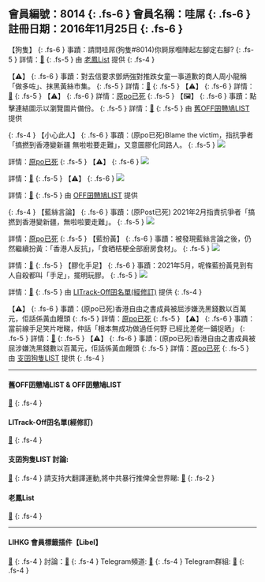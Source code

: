 會員編號：8014
{: .fs-6 }
會員名稱：哇屌
{: .fs-6 }
註冊日期：2016年11月25日
{: .fs-6 }
---

<div class="code-example" markdown="1">

【狗隻】
{: .fs-6 }
事蹟：請問哇屌(狗隻#8014)你屙尿嗰陣起左腳定右腳?
{: .fs-5 }
詳情：[🔗](https://lih.kg/2106645)
{: .fs-5 }
由 [老鳳List](#老鳳list) 提供
{: .fs-4 }

</div>
<div class="code-example" markdown="1">

【⚠️】
{: .fs-6 }
事蹟：對去信要求鄧炳強對推跌女童一事道歉的商人周小龍稱「做多咗」、抹黑黃絲市集。
{: .fs-5 }
詳情：[🔗](https://lih.kg/gchiLT)
{: .fs-5 }
【⚠️】
{: .fs-6 }
詳情：[🔗](https://lih.kg/aGbHAEV)
{: .fs-5 } 
【⚠️】
{: .fs-6 }
詳情：[原po已死](https://lih.kg/aHfRyaV)
{: .fs-5 }
【🖼️】
{: .fs-6 }
事蹟：點擊連結圖示以瀏覽圖片備份。
{: .fs-5 }
詳情：[🔗](https://filedn.eu/l9Hq1YKLkJ4m0VSXcdcfUaJ/LIHKG_on99/on9_son_2020/8014)
{: .fs-5 }
由 [舊OFF囝戇鳩LIST](#舊off囝戇鳩list--off囝戇鳩list) 提供

</div>
<div class="code-example" markdown="1">

{: .fs-4 }
【小心此人】
{: .fs-6 }
事蹟：(原po已死)Blame the victim，指抗爭者「搞撚到香港變新疆 無啦啦要走難」，又意圖膠化同路人。
{: .fs-5 }
![](https://filedn.eu/l9Hq1YKLkJ4m0VSXcdcfUaJ/LIHKG_on99/on9_jai/8014/8014.1_.png)


詳情：[原po已死](https://lih.kg/gFjtuT)
{: .fs-5 }
【⚠️】
{: .fs-6 }
![](https://filedn.eu/l9Hq1YKLkJ4m0VSXcdcfUaJ/LIHKG_on99/on9_jai/8014/8014.2_.png)


詳情：[🔗](https://lih.kg/hdAivT)
{: .fs-5 }
【⚠️】
{: .fs-6 }
![](https://filedn.eu/l9Hq1YKLkJ4m0VSXcdcfUaJ/LIHKG_on99/on9_jai/8014/8014.3_.png)


詳情：[🔗](https://lih.kg/heRLzT)
{: .fs-5 }
由 [OFF囝戇鳩LIST](#舊off囝戇鳩list--off囝戇鳩list) 提供

</div>
<div class="code-example" markdown="1">

{: .fs-4 }
【藍絲言論】
{: .fs-6 }
事蹟：(原Post已死) 2021年2月指責抗爭者「搞撚到香港變新疆，無啦啦要走難」。
{: .fs-5 }
![](https://filedn.eu/l9Hq1YKLkJ4m0VSXcdcfUaJ/LIHKG_on99/on9_jai/8014/8014.1_.png)


詳情：[原po已死](https://lih.kg/gFjtuT)
{: .fs-5 }
【藍扮黃】
{: .fs-6 }
事蹟：被發現藍絲言論之後，仍然繼續扮黃：「香港人反抗」，「食晒桔梗全部廚房食材」。
{: .fs-5 }
![](https://filedn.eu/l9Hq1YKLkJ4m0VSXcdcfUaJ/LIHKG_on99/on9_jai/8014/8014.3_.png)


詳情：[🔗](https://lih.kg/heRLzT)
{: .fs-5 }
【膠化手足】
{: .fs-6 }
事蹟：2021年5月，呢條藍扮黃見到有人自殺都叫「手足」，擺明玩膠。
{: .fs-5 }
![](https://filedn.eu/l9Hq1YKLkJ4m0VSXcdcfUaJ/LIHKG_on99/on9_jai/8014/8014.2_.png)


詳情：[🔗](https://lih.kg/hdAivT)
{: .fs-5 }
由 [LITrack-Off囝名單(經修訂)](#litrack-off囝名單經修訂) 提供
{: .fs-4 }

</div>
<div class="code-example" markdown="1">

【⚠️】
{: .fs-6 }
事蹟：(原po已死)香港自由之書成員被屈涉嫌洗黑錢數以百萬元，佢話係黃血饅頭
{: .fs-5 }
詳情：[原po已死](https://lih.kg/aMfmupV)
{: .fs-5 }
【⚠️】
{: .fs-6 }
事蹟：當前線手足笑片咁睇，仲話「根本無成功做過任何野 已經比差佬一鋪捉晒」
{: .fs-5 }
詳情：[🔗](https://lih.kg/aLOHxyV)
{: .fs-5 }
【⚠️】
{: .fs-6 }
事蹟：(原po已死)香港自由之書成員被屈涉嫌洗黑錢數以百萬元，佢話係黃血饅頭
{: .fs-5 }
詳情：[原po已死](https://lih.kg/aMfmupV)
{: .fs-5 }
由 [支囝狗隻LIST](#支囝狗隻list-討論) 提供
{: .fs-4 }

</div>

---

#### 舊OFF囝戇鳩LIST & OFF囝戇鳩LIST
[🔗](https://bit.ly/lihkg_on9_list)
{: .fs-4 }
#### LITrack-Off囝名單(經修訂)
[🔗](http://tiny.cc/LITrack_GS)
{: .fs-4 }
#### 支囝狗隻LIST 討論: 
[🔗](https://lih.kg/2908480)
{: .fs-4 }
請支持大翻譯運動,將中共暴行推俾全世界睇: [🔗](https://twitter.com/tgtm_official)
{: .fs-2 }

#### 老鳳List
[🔗](https://lihkg.com/thread/2808424)
{: .fs-4 }

---

#### LIHKG 會員標籤插件【Libel】

[🔗](https://kitce.github.io/libel)
{: .fs-4 }
討論：[🔗](https://lih.kg/2841778)
{: .fs-4 }
Telegram頻道: [🔗](https://t.me/LibelOfficialChannel)
{: .fs-4 }
Telegram群組: [🔗](https://t.me/LibelOfficialGroup)
{: .fs-4 }
